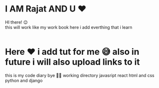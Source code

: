 # I AM Rajat AND U ❤
HI there! 😉 <br>
this will work like my work book here i add everthing that i learn <br>
<br>
<h1> Here ❤ i add tut for me 😅 also in future i will also upload links to it </h1>
this is my code diary bye 🙋‍♂️

</h2>working directory</h2>
javasript 
react
html and css 
python and django
